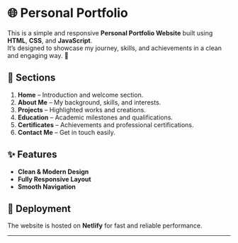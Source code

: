 # 🌐 Personal Portfolio

This is a simple and responsive **Personal Portfolio Website** built using **HTML**, **CSS**, and **JavaScript**.  
It’s designed to showcase my journey, skills, and achievements in a clean and engaging way. 🚀

## 📂 Sections
1. **Home** – Introduction and welcome section.
2. **About Me** – My background, skills, and interests.
3. **Projects** – Highlighted works and creations.
4. **Education** – Academic milestones and qualifications.
5. **Certificates** – Achievements and professional certifications.
6. **Contact Me** – Get in touch easily.

## ✨ Features
- **Clean & Modern Design**
- **Fully Responsive Layout**
- **Smooth Navigation**

## 🚀 Deployment
The website is hosted on **Netlify** for fast and reliable performance.

---
